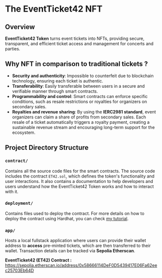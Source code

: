 # The EventTicket42 NFT 

## Overview
**EventTicket42 Token** turns event tickets into NFTs, providing secure, transparent, and efficient ticket access and management for concerts and parties.

## Why NFT in comparison to traditional tickets ? 
- **Security and authenticity**: Impossible to counterfeit due to blockchain technology, ensuring each ticket is authentic.
- **Transferability**: Easily transferable between users in a secure and verifiable manner through smart contracts.
- **Programmability and control**: Smart contracts can enforce specific conditions, such as resale restrictions or royalties for organizers on secondary sales.
- **Royalties and revenue sharing**: By using the **IERC2981 standard**, event organizers can claim a share of profits from secondary sales. Each resale of a ticket automatically triggers a royalty payment, creating a sustainable revenue stream and encouraging long-term support for the ecosystem.


## Project Directory Structure 

### `contract/`
Contains all the source code files for the smart contracts. The source code includes the contract `ET42.sol`, which defines the token's functionality and user interactions. It also contains a documentation to help developers and users understand how the EventTicket42 Token works and how to interact with it.

### `deployment/`
Contains files used to deploy the contract. For more details on how to deploy the contract using Hardhat, you can check [my tutorial](https://medium.com/@ijusttookadnatest/how-to-deploy-a-smart-contract-with-hardhat-2024-9abd44080029).

### `app/`
Hosts a local fullstack application where users can provide their wallet address to **access** pre-minted tickets, which are then transferred to their wallet. Transaction details can be tracked via **Sepolia Etherscan**.

**EventTicket42 (ET42) Contract :** https://sepolia.etherscan.io/address/0x58666114DeF0D5439417E06Fa62eec25703Eb64D
